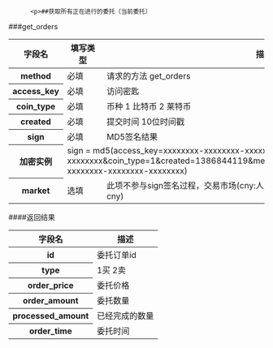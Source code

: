 
          <p>##获取所有正在进行的委托（当前委托）
###get_orders</p>
<table>
    <thead>
    <tr>
        <th>字段名</th>
        <th>填写类型</th>
        <th>描述</th>
    </tr>
    </thead>
    <tbody>
    <tr>
        <th>method</th>
        <td>必填</td>
        <td>请求的方法 get_orders</td>
    </tr>
    <tr>
        <th>access_key</th>
        <td>必填</td>
        <td>访问密匙</td>
    </tr>
    <tr>
        <th>coin_type</th>
        <td>必填</td>
        <td>币种 1 比特币 2 莱特币</td>
    </tr>
    <tr>
        <th>created</th>
        <td>必填</td>
        <td>提交时间 10位时间戳</td>
    </tr>
    <tr>
        <th>sign</th>
        <td>必填</td>
        <td>MD5签名结果</td>
    </tr>
    <tr>
        <th>加密实例</th>
        <td colspan="2">sign =
            md5(access_key=xxxxxxxx-xxxxxxxx-xxxxxxxx-xxxxxxxx&amp;coin_type=1&amp;created=1386844119&amp;method=get_orders&amp;secret_key=xxxxxxxx-xxxxxxxx-xxxxxxxx-xxxxxxxx)
        </td>
    </tr>
    <tr>
        <th>market</th>
        <td>选填</td>
        <td>此项不参与sign签名过程，交易市场(cny:人民币交易市场，usd:美元交易市场，默认是cny)</td>
    </tr>
    </tbody>
</table>
####返回结果
<table>
    <thead>
    <tr>
        <th>字段名</th>
        <th>描述</th>
    </tr>
    </thead>
    <tbody>
    <tr>
        <th>id</th>
        <td>委托订单id</td>
    </tr>
    <tr>
        <th>type</th>
        <td>1买 2卖</td>
    </tr>
    <tr>
        <th>order_price</th>
        <td>委托价格</td>
    </tr>
    <tr>
        <th>order_amount</th>
        <td>委托数量</td>
    </tr>
    <tr>
        <th>processed_amount</th>
        <td>已经完成的数量</td>
    </tr>
    <tr>
        <th>order_time</th>
        <td>委托时间</td>
    </tr>
    </tbody>
</table>

        